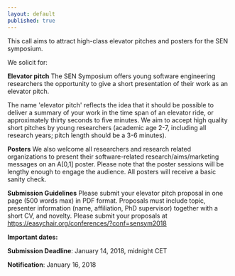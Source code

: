 ```yaml
---
layout: default
published: true
---
```



This call aims to attract high-class elevator pitches and posters for the SEN symposium. 

We solicit for:

**Elevator pitch** 
The SEN Symposium offers young software engineering researchers the opportunity to give a short presentation of their work as an elevator pitch. 

The name 'elevator pitch' reflects the idea that it should be possible to deliver a summary of your work in the time span of an elevator ride, or approximately thirty seconds to five minutes. We aim to accept high quality short pitches by young researchers (academic age 2-7, including all research years; pitch length should be a 3-6 minutes).

**Posters** 
We also welcome all researchers and research related organizations to present their software-related research/aims/marketing messages on an A[0,1] poster. Please note that the poster sessions will be lengthy enough to engage the audience. All posters will receive a basic sanity check.

**Submission Guidelines** 
Please submit your elevator pitch proposal in one page (500 words max) in PDF format. Proposals must include topic, presenter information (name, affiliation, PhD supervisor) together with a short CV, and novelty. Please submit your proposals at https://easychair.org/conferences/?conf=sensym2018

**Important dates:**

**Submission Deadline**: January 14, 2018, midnight CET

**Notification**: January 16, 2018 


